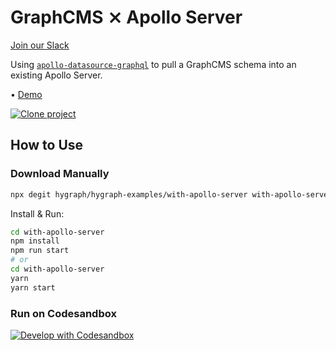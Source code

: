 # GraphCMS ⨯ Apollo Server

[Join our Slack](https://slack.graphcms.com)

Using [`apollo-datasource-graphql`](https://github.com/poetic/apollo-datasource-graphql) to pull a GraphCMS schema into an existing Apollo Server.

• [Demo](https://graphcms-with-apollo-server.herokuapp.com)

[![Clone project](https://graphcms.com/button)](https://app.graphcms.com/clone/0ff23f7a41ce4da69a366ab299cc24d8)

## How to Use

### Download Manually

```bash
npx degit hygraph/hygraph-examples/with-apollo-server with-apollo-server
```

Install & Run:

```bash
cd with-apollo-server
npm install
npm run start
# or
cd with-apollo-server
yarn
yarn start
```

### Run on Codesandbox

[![Develop with Codesandbox](https://codesandbox.io/static/img/play-codesandbox.svg)](https://codesandbox.io/s/github/GraphCMS/graphcms-examples/tree/master/with-apollo-server)
